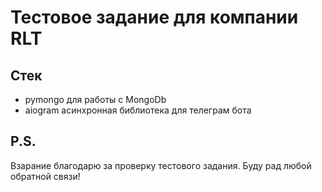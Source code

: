 # Тестовое задание для компании RLT

## Стек
- pymongo для работы с MongoDb
- aiogram асинхронная библиотека для телеграм бота

## P.S.
Взарание благодарю за проверку тестового задания. Буду рад любой обратной связи!

